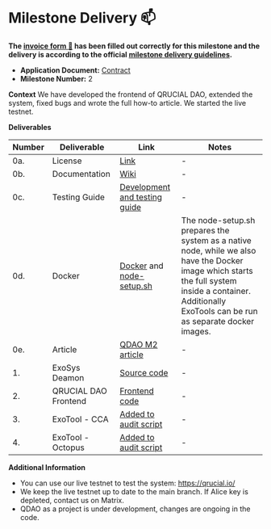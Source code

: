 # Milestone Delivery :mailbox:

**The [invoice form :pencil:](https://docs.google.com/forms/d/e/1FAIpQLSfmNYaoCgrxyhzgoKQ0ynQvnNRoTmgApz9NrMp-hd8mhIiO0A/viewform) has been filled out correctly for this milestone and the delivery is according to the official [milestone delivery guidelines](https://github.com/w3f/Grants-Program/blob/master/docs/milestone-deliverables-guidelines.md).**  

* **Application Document:** [Contract](https://github.com/w3f/Grants-Program/blob/master/applications/QRUCIAL_DAO.md)
* **Milestone Number:** 2

**Context**
We have developed the frontend of QRUCIAL DAO, extended the system, fixed bugs and wrote the full how-to article. We started the live testnet.

**Deliverables**

| Number | Deliverable | Link | Notes |
| ------------- | ------------- | ------------- |------------- |
| 0a. | License | [Link](https://github.com/Qrucial/QRUCIAL-DAO/blob/milestone2/LICENSE) | - |
| 0b. | Documentation | [Wiki](https://github.com/Qrucial/QRUCIAL-DAO/wiki) | - |
| 0c. | Testing Guide | [Development and testing guide](https://github.com/Qrucial/QRUCIAL-DAO/wiki/Development-and-testing-guide) | - |
| 0d. | Docker | [Docker](https://github.com/Qrucial/QRUCIAL-DAO/blob/milestone2/docker/files/dockerfile) and [node-setup.sh](https://github.com/Qrucial/QRUCIAL-DAO/blob/milestone2/node-setup.sh) | The node-setup.sh prepares the system as a native node, while we also have the Docker image which starts the full system inside a container. Additionally ExoTools can be run as separate docker images. |
| 0e. | Article | [QDAO M2 article](https://cryptoctf.org/2023/06/08/delivery-of-qdao-milestone-2/)| - |
| 1. | ExoSys Deamon | [Source code](https://github.com/Qrucial/QRUCIAL-DAO/tree/milestone2/exosysd) | - |
| 2. | QRUCIAL DAO Frontend | [Frontend code](https://github.com/Qrucial/QRUCIAL-DAO/tree/milestone2/frontend/substrate-front-end-template) | - |
| 3. | ExoTool - CCA | [Added to audit script](https://github.com/Qrucial/QRUCIAL-DAO/blob/milestone2/exotools/docker/docker_files/scripts/audit_script.sh) | - |
| 4. | ExoTool - Octopus | [Added to audit script](https://github.com/Qrucial/QRUCIAL-DAO/blob/milestone2/exotools/docker/docker_files/scripts/audit_script.sh) | - |

**Additional Information**
- You can use our live testnet to test the system: https://qrucial.io/
- We keep the live testnet up to date to the main branch. If Alice key is depleted, contact us on Matrix.
- QDAO as a project is under development, changes are ongoing in the code.
